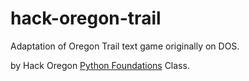 # hack-oregon-trail

Adaptation of Oregon Trail text game originally on DOS.

by Hack Oregon [Python Foundations](https://github.com/hackoregon/hack-u-py-foundations-sum16) Class.
